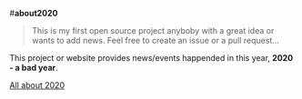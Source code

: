 #**about2020**

> This is my first open source project anyboby with a great idea or wants to add news.
> Feel free to create an issue or a pull request...

This project or website provides news/events happended in this year, **2020 - a bad year**.

[All about 2020](https://sanyam121r.github.io/about2020/)
